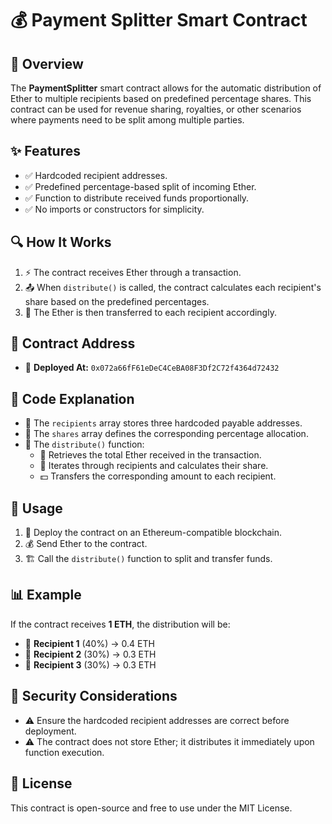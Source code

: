 # 💰 Payment Splitter Smart Contract

## 🚀 Overview
The **PaymentSplitter** smart contract allows for the automatic distribution of Ether to multiple recipients based on predefined percentage shares. This contract can be used for revenue sharing, royalties, or other scenarios where payments need to be split among multiple parties.

## ✨ Features
- ✅ Hardcoded recipient addresses.
- ✅ Predefined percentage-based split of incoming Ether.
- ✅ Function to distribute received funds proportionally.
- ✅ No imports or constructors for simplicity.

## 🔍 How It Works
1. ⚡ The contract receives Ether through a transaction.
2. 📤 When `distribute()` is called, the contract calculates each recipient's share based on the predefined percentages.
3. 💸 The Ether is then transferred to each recipient accordingly.

## 📜 Contract Address
- 📌 **Deployed At:** `0x072a66fF61eDeC4CeBA08F3Df2C72f4364d72432`

## 📝 Code Explanation
- 📌 The `recipients` array stores three hardcoded payable addresses.
- 📌 The `shares` array defines the corresponding percentage allocation.
- 📌 The `distribute()` function:
  - 🏦 Retrieves the total Ether received in the transaction.
  - 🔄 Iterates through recipients and calculates their share.
  - 💵 Transfers the corresponding amount to each recipient.

## 📌 Usage
1. 📜 Deploy the contract on an Ethereum-compatible blockchain.
2. 💰 Send Ether to the contract.
3. 🏗️ Call the `distribute()` function to split and transfer funds.

## 📊 Example
If the contract receives **1 ETH**, the distribution will be:
- 🏦 **Recipient 1** (40%) → 0.4 ETH
- 🏦 **Recipient 2** (30%) → 0.3 ETH
- 🏦 **Recipient 3** (30%) → 0.3 ETH

## 🔐 Security Considerations
- ⚠️ Ensure the hardcoded recipient addresses are correct before deployment.
- ⚠️ The contract does not store Ether; it distributes it immediately upon function execution.

## 📜 License
This contract is open-source and free to use under the MIT License.

